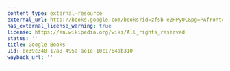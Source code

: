 ```yaml
---
content_type: external-resource
external_url: http://books.google.com/books?id=zfsb-eZHPy0C&pg=PAfrontcover
has_external_license_warning: true
license: https://en.wikipedia.org/wiki/All_rights_reserved
status: ''
title: Google Books
uid: be39c348-17a8-495a-ae1e-10c1764ab310
wayback_url: ''
---
```

